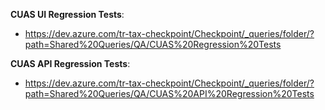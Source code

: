 **CUAS UI Regression Tests**:
- https://dev.azure.com/tr-tax-checkpoint/Checkpoint/_queries/folder/?path=Shared%20Queries/QA/CUAS%20Regression%20Tests

**CUAS API Regression Tests**:
- https://dev.azure.com/tr-tax-checkpoint/Checkpoint/_queries/folder/?path=Shared%20Queries/QA/CUAS%20API%20Regression%20Tests
